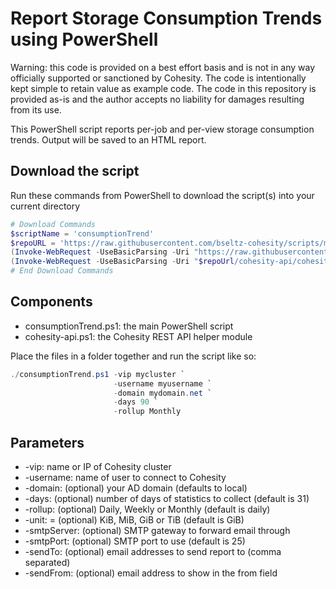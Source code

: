 # Report Storage Consumption Trends using PowerShell

Warning: this code is provided on a best effort basis and is not in any way officially supported or sanctioned by Cohesity. The code is intentionally kept simple to retain value as example code. The code in this repository is provided as-is and the author accepts no liability for damages resulting from its use.

This PowerShell script reports per-job and per-view storage consumption trends. Output will be saved to an HTML report.

## Download the script

Run these commands from PowerShell to download the script(s) into your current directory

```powershell
# Download Commands
$scriptName = 'consumptionTrend'
$repoURL = 'https://raw.githubusercontent.com/bseltz-cohesity/scripts/master/powershell'
(Invoke-WebRequest -UseBasicParsing -Uri "https://raw.githubusercontent.com/bseltz-cohesity/scripts/master/reports/powershell/$scriptName/$scriptName.ps1").content | Out-File "$scriptName.ps1"; (Get-Content "$scriptName.ps1") | Set-Content "$scriptName.ps1"
(Invoke-WebRequest -UseBasicParsing -Uri "$repoUrl/cohesity-api/cohesity-api.ps1").content | Out-File cohesity-api.ps1; (Get-Content cohesity-api.ps1) | Set-Content cohesity-api.ps1
# End Download Commands
```

## Components

* consumptionTrend.ps1: the main PowerShell script
* cohesity-api.ps1: the Cohesity REST API helper module

Place the files in a folder together and run the script like so:

```powershell
./consumptionTrend.ps1 -vip mycluster `
                       -username myusername `
                       -domain mydomain.net `
                       -days 90 `
                       -rollup Monthly
```

## Parameters

* -vip: name or IP of Cohesity cluster
* -username: name of user to connect to Cohesity
* -domain: (optional) your AD domain (defaults to local)
* -days: (optional) number of days of statistics to collect (default is 31)
* -rollup: (optional) Daily, Weekly or Monthly (default is daily)
* -unit: = (optional) KiB, MiB, GiB or TiB (default is GiB)
* -smtpServer: (optional) SMTP gateway to forward email through
* -smtpPort: (optional) SMTP port to use (default is 25)
* -sendTo: (optional) email addresses to send report to (comma separated)
* -sendFrom: (optional) email address to show in the from field
